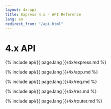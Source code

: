 ```yaml
---
layout: 4x-api
title: Express 4.x - API Reference
lang: en
redirect_from: "/api.html"
---
```


<div id="api-doc" markdown="1">

  <h1>4.x API</h1>

<a id='express' class='h2'></a>
{% include api/{{ page.lang }}/4x/express.md %}

<a id='app' class='h2'></a>
{% include api/{{ page.lang }}/4x/app.md %}

<a id='req' class='h2'></a>
{% include api/{{ page.lang }}/4x/req.md %}

<a id='res' class='h2'></a>
{% include api/{{ page.lang }}/4x/res.md %}

<a id='router' class='h2'></a>
{% include api/{{ page.lang }}/4x/router.md %}

</div>
